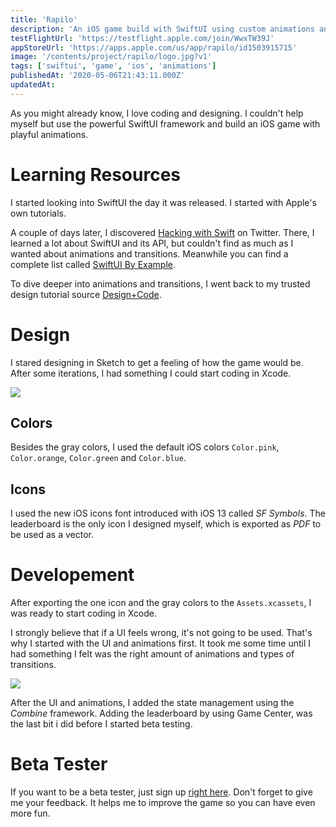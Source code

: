 ```yaml
---
title: 'Rapilo'
description: 'An iOS game build with SwiftUI using custom animations and transitions.'
testFlightUrl: 'https://testflight.apple.com/join/WwxTW39J'
appStoreUrl: 'https://apps.apple.com/us/app/rapilo/id1503915715'
image: '/contents/project/rapilo/logo.jpg?v1'
tags: ['swiftui', 'game', 'ios', 'animations']
publishedAt: '2020-05-06T21:43:11.000Z'
updatedAt:
---
```


As you might already know, I love coding and designing.
I couldn't help myself but use the powerful SwiftUI framework and build an iOS game with playful animations.

# Learning Resources

I started looking into SwiftUI the day it was released. I started with Apple's own tutorials.

A couple of days later, I discovered [Hacking with Swift](https://www.hackingwithswift.com) on Twitter.
There, I learned a lot about SwiftUI and its API, but couldn't find as much as I wanted about animations and transitions.
Meanwhile you can find a complete list called [SwiftUI By Example](https://www.hackingwithswift.com/quick-start/swiftui).

To dive deeper into animations and transitions, I went back to my trusted design tutorial source [Design+Code](https://designcode.io/).

# Design

I stared designing in Sketch to get a feeling of how the game would be. After some iterations, I had something I could start coding in Xcode.

<img src="/contents/project/rapilo/sketch-screens.png?v1" class="block my-8 shadow-xl min-h-48 mx-auto rounded-lg" />

## Colors

Besides the gray colors, I used the default iOS colors `Color.pink`, `Color.orange`, `Color.green` and `Color.blue`.

## Icons

I used the new iOS icons font introduced with iOS 13 called _SF Symbols_.
The leaderboard is the only icon I designed myself, which is exported as _PDF_ to be used as a vector.

# Developement

After exporting the one icon and the gray colors to the `Assets.xcassets`, I was ready to start coding in Xcode.

I strongly believe that if a UI feels wrong, it's not going to be used. That's why I started with the UI and animations first.
It took me some time until I had something I felt was the right amount of animations and types of transitions.

<img src="/contents/project/rapilo/playing.gif?v1" class="block my-8 shadow-xl w-64 min-h-48 mx-auto rounded-lg" />

After the UI and animations, I added the state management using the _Combine_ framework.
Adding the leaderboard by using Game Center, was the last bit i did before I started beta testing.

# Beta Tester

If you want to be a beta tester, just sign up [right here](https://testflight.apple.com/join/WwxTW39J).
Don't forget to give me your feedback. It helps me to improve the game so you can have even more fun.
